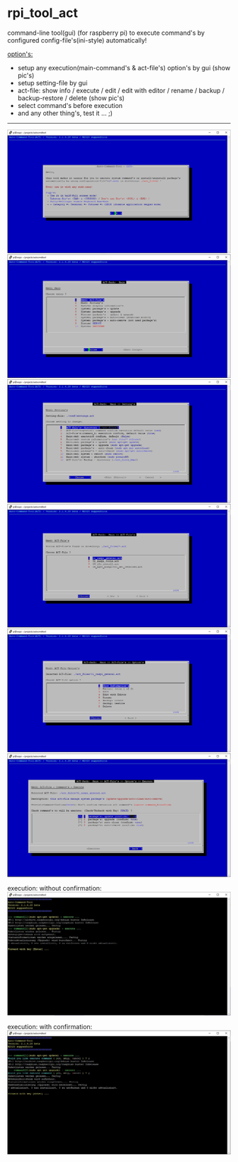 # rpi_tool_act
command-line tool(gui) (for raspberry pi) to execute command's by configured config-file's(ini-style) automatically!

<u>option's:</u>
  - setup any execution(main-command's & act-file's) option's by gui (show pic's)
  - setup setting-file by gui
  - act-file: show info / execute / edit / edit with editor / rename / backup / backup-restore / delete (show pic's)
  - select command's before execution
  - and any other thing's, test it ... ;)
  
<hr>
<img src="/img/rpi_tool_act_pic01.jpg">
<img src="/img/rpi_tool_act_pic02.jpg">
<img src="/img/rpi_tool_act_pic03.jpg">
<img src="/img/rpi_tool_act_pic04.jpg">
<img src="/img/rpi_tool_act_pic05.jpg">
<img src="/img/rpi_tool_act_pic06.jpg">

execution: without confirmation:
<img src="/img/rpi_tool_act_pic07.jpg">

execution: with confirmation:
<img src="/img/rpi_tool_act_pic08.jpg">
